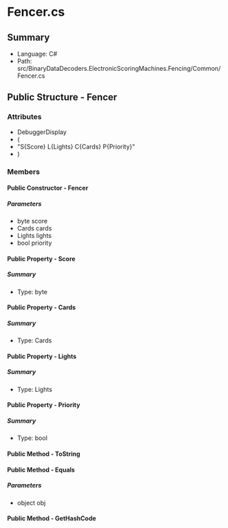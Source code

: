 ﻿# Fencer.cs

## Summary

* Language: C#
* Path: src/BinaryDataDecoders.ElectronicScoringMachines.Fencing/Common/Fencer.cs

## Public Structure - Fencer

### Attributes

 - DebuggerDisplay
 - (
 - "S{Score} L{Lights} C{Cards} P{Priority}"
 - )

### Members

#### Public Constructor - Fencer

#####  Parameters

 - byte score 
 - Cards cards 
 - Lights lights 
 - bool priority 

#### Public Property - Score

##### Summary

 * Type: byte 

#### Public Property - Cards

##### Summary

 * Type: Cards 

#### Public Property - Lights

##### Summary

 * Type: Lights 

#### Public Property - Priority

##### Summary

 * Type: bool 

#### Public Method - ToString


#### Public Method - Equals

#####  Parameters

 - object obj 

#### Public Method - GetHashCode


